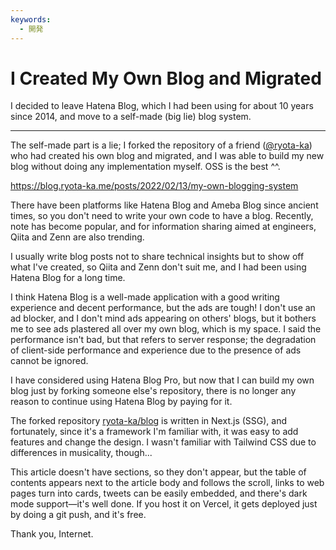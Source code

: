 ```yaml
---
keywords:
  - 開発
---
```


# I Created My Own Blog and Migrated

I decided to leave Hatena Blog, which I had been using for about 10 years since 2014, and move to a self-made (big lie) blog system.

---

The self-made part is a lie; I forked the repository of a friend ([@ryota-ka](https://x.com/ryotakameoka)) who had created his own blog and migrated, and I was able to build my new blog without doing any implementation myself. OSS is the best ^^.

https://blog.ryota-ka.me/posts/2022/02/13/my-own-blogging-system

There have been platforms like Hatena Blog and Ameba Blog since ancient times, so you don't need to write your own code to have a blog. Recently, note has become popular, and for information sharing aimed at engineers, Qiita and Zenn are also trending.

I usually write blog posts not to share technical insights but to show off what I've created, so Qiita and Zenn don't suit me, and I had been using Hatena Blog for a long time.

I think Hatena Blog is a well-made application with a good writing experience and decent performance, but the ads are tough! I don't use an ad blocker, and I don't mind ads appearing on others' blogs, but it bothers me to see ads plastered all over my own blog, which is my space. I said the performance isn't bad, but that refers to server response; the degradation of client-side performance and experience due to the presence of ads cannot be ignored.

I have considered using Hatena Blog Pro, but now that I can build my own blog just by forking someone else's repository, there is no longer any reason to continue using Hatena Blog by paying for it.

The forked repository [ryota-ka/blog](https://github.com/ryota-ka/blog) is written in Next.js (SSG), and fortunately, since it's a framework I'm familiar with, it was easy to add features and change the design. I wasn't familiar with Tailwind CSS due to differences in musicality, though...

This article doesn't have sections, so they don't appear, but the table of contents appears next to the article body and follows the scroll, links to web pages turn into cards, tweets can be easily embedded, and there's dark mode support—it's well done. If you host it on Vercel, it gets deployed just by doing a git push, and it's free.

Thank you, Internet.